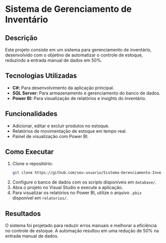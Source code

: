 # Sistema de Gerenciamento de Inventário

## Descrição
Este projeto consiste em um sistema para gerenciamento de inventário, desenvolvido com o objetivo de automatizar o controle de estoque, reduzindo a entrada manual de dados em 50%.

## Tecnologias Utilizadas
- **C#:** Para desenvolvimento da aplicação principal.
- **SQL Server:** Para armazenamento e gerenciamento do banco de dados.
- **Power BI:** Para visualização de relatórios e insights do inventário.

## Funcionalidades
- Adicionar, editar e excluir produtos no estoque.
- Relatórios de movimentação de estoque em tempo real.
- Painel de visualização com Power BI.

## Como Executar
1. Clone o repositório:
   ```bash
   git clone https://github.com/seu-usuario/Sistema-Gerenciamento-Inventario.git
   ```
2. Configure o banco de dados com os scripts disponíveis em `database/`.
3. Abra o projeto no Visual Studio e execute a aplicação.
4. Para visualizar os relatórios no Power BI, utilize o arquivo `.pbix` disponível em `relatorios/`.

## Resultados
O sistema foi projetado para reduzir erros manuais e melhorar a eficiência no controle de estoque. A automação resultou em uma redução de 50% na entrada manual de dados.
